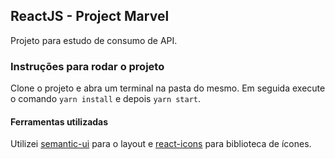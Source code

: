 ## ReactJS - Project Marvel

Projeto para estudo de consumo de API.

### Instruções para rodar o projeto
Clone o projeto e abra um terminal na pasta do mesmo. Em seguida execute o comando `yarn install` e depois `yarn start`.


#### Ferramentas utilizadas
Utilizei [semantic-ui](https://react.semantic-ui.com/) para o layout e [react-icons](https://react-icons.netlify.com/) para biblioteca de ícones.
